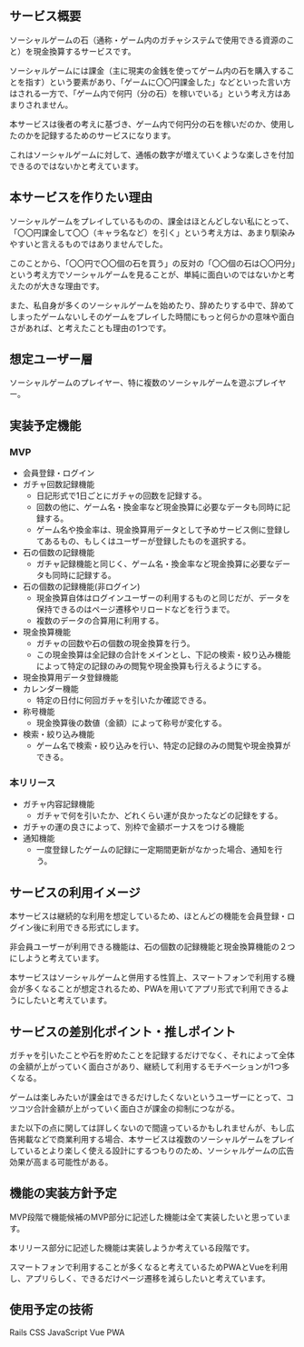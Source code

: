 ## サービス概要
ソーシャルゲームの石（通称・ゲーム内のガチャシステムで使用できる資源のこと）を現金換算するサービスです。

ソーシャルゲームには課金（主に現実の金銭を使ってゲーム内の石を購入することを指す）という要素があり、「ゲームに〇〇円課金した」などといった言い方はされる一方で、「ゲーム内で何円（分の石）を稼いでいる」という考え方はあまりされません。

本サービスは後者の考えに基づき、ゲーム内で何円分の石を稼いだのか、使用したのかを記録するためのサービスになります。

これはソーシャルゲームに対して、通帳の数字が増えていくような楽しさを付加できるのではないかと考えています。

## 本サービスを作りたい理由
ソーシャルゲームをプレイしているものの、課金はほとんどしない私にとって、「〇〇円課金して〇〇（キャラ名など）を引く」という考え方は、あまり馴染みやすいと言えるものではありませんでした。

このことから、「〇〇円で〇〇個の石を買う」の反対の「〇〇個の石は〇〇円分」という考え方でソーシャルゲームを見ることが、単純に面白いのではないかと考えたのが大きな理由です。

また、私自身が多くのソーシャルゲームを始めたり、辞めたりする中で、辞めてしまったゲームないしそのゲームをプレイした時間にもっと何らかの意味や面白さがあれば、と考えたことも理由の1つです。

## 想定ユーザー層
ソーシャルゲームのプレイヤー、特に複数のソーシャルゲームを遊ぶプレイヤー。

## 実装予定機能
### MVP
- 会員登録・ログイン
- ガチャ回数記録機能
    - 日記形式で1日ごとにガチャの回数を記録する。
    - 回数の他に、ゲーム名・換金率など現金換算に必要なデータも同時に記録する。
    - ゲーム名や換金率は、現金換算用データとして予めサービス側に登録してあるもの、もしくはユーザーが登録したものを選択する。
- 石の個数の記録機能
    - ガチャ記録機能と同じく、ゲーム名・換金率など現金換算に必要なデータも同時に記録する。
- 石の個数の記録機能(非ログイン)
    - 現金換算自体はログインユーザーの利用するものと同じだが、データを保持できるのはページ遷移やリロードなどを行うまで。
    - 複数のデータの合算用に利用する。
- 現金換算機能
    - ガチャの回数や石の個数の現金換算を行う。
    - この現金換算は全記録の合計をメインとし、下記の検索・絞り込み機能によって特定の記録のみの閲覧や現金換算も行えるようにする。
- 現金換算用データ登録機能
- カレンダー機能
    - 特定の日付に何回ガチャを引いたか確認できる。
- 称号機能
    - 現金換算後の数値（金額）によって称号が変化する。
- 検索・絞り込み機能
    - ゲーム名で検索・絞り込みを行い、特定の記録のみの閲覧や現金換算ができる。
### 本リリース
- ガチャ内容記録機能
    - ガチャで何を引いたか、どれくらい運が良かったなどの記録をする。
- ガチャの運の良さによって、別枠で金額ボーナスをつける機能
- 通知機能
    - 一度登録したゲームの記録に一定期間更新がなかった場合、通知を行う。

## サービスの利用イメージ
本サービスは継続的な利用を想定しているため、ほとんどの機能を会員登録・ログイン後に利用できる形式にします。

非会員ユーザーが利用できる機能は、石の個数の記録機能と現金換算機能の２つにしようと考えています。

本サービスはソーシャルゲームと併用する性質上、スマートフォンで利用する機会が多くなることが想定されるため、PWAを用いてアプリ形式で利用できるようにしたいと考えています。

## サービスの差別化ポイント・推しポイント
ガチャを引いたことや石を貯めたことを記録するだけでなく、それによって全体の金額が上がっていく面白さがあり、継続して利用するモチベーションが1つ多くなる。

ゲームは楽しみたいが課金はできるだけしたくないというユーザーにとって、コツコツ合計金額が上がっていく面白さが課金の抑制につながる。

また以下の点に関しては詳しくないので間違っているかもしれませんが、もし広告掲載などで商業利用する場合、本サービスは複数のソーシャルゲームをプレイしているとより楽しく使える設計にするつもりのため、ソーシャルゲームの広告効果が高まる可能性がある。


## 機能の実装方針予定
MVP段階で機能候補のMVP部分に記述した機能は全て実装したいと思っています。

本リリース部分に記述した機能は実装しようか考えている段階です。

スマートフォンで利用することが多くなると考えているためPWAとVueを利用し、アプリらしく、できるだけページ遷移を減らしたいと考えています。

## 使用予定の技術
Rails
CSS
JavaScript
Vue
PWA
